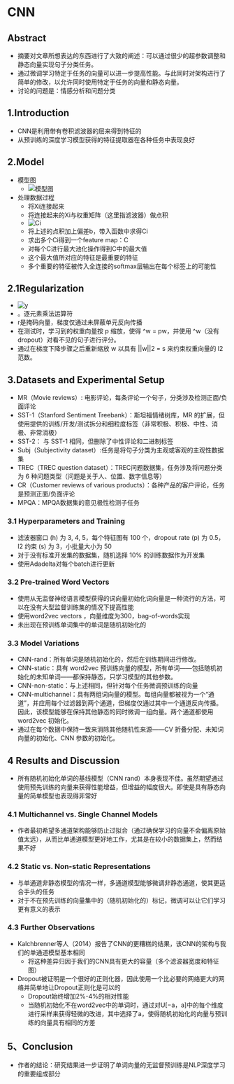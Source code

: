 # CNN
## Abstract
* 摘要对文章所想表达的东西进行了大致的阐述：可以通过很少的超参数调整和静态向量实现句子分类任务。
* 通过微调学习特定于任务的向量可以进一步提高性能。与此同时对架构进行了简单的修改，以允许同时使用特定于任务的向量和静态向量。
* 讨论的问题是：情感分析和问题分类

## 1.Introduction
* CNN是利用带有卷积滤波器的层来得到特征的
* 从预训练的深度学习模型获得的特征提取器在各种任务中表现良好

## 2.Model
* 模型图
  * ![模型图](/DeepLearing/paper/image/CNN-1.png)
* 处理数据过程
  * 将Xi连接起来
  * 将连接起来的Xi与权重矩阵（这里指滤波器）做点积
  * ![Ci](/DeepLearing/paper/image/Ci.png)
  * 将上述的点积加上偏差b，带入函数中求得Ci
  * 求出多个Ci得到一个feature map：C
  * 对每个C进行最大池化操作得到C中的最大值
  * 这个最大值所对应的特征是最重要的特征
  * 多个重要的特征被传入全连接的softmax层输出在每个标签上的可能性
## 2.1Regularization
* ![y](/DeepLearing/paper/image/y.png)
* 。逐元素乘法运算符
* r是掩码向量，梯度仅通过未屏蔽单元反向传播
* 在测试时，学习到的权重向量按 p 缩放，使得 ^w = pw，并使用 ^w（没有 dropout）对看不见的句子进行评分。
* 通过在梯度下降步骤之后重新缩放 w 以具有 ||w||2 = s 来约束权重向量的 l2 范数。
## 3.Datasets and Experimental Setup
* MR（Movie reviews）: 电影评论，每条评论一个句子，分类涉及检测正面/负面评论
* SST-1（Stanford Sentiment Treebank）：斯坦福情绪树库，MR 的扩展，但使用提供的训练/开发/测试拆分和细粒度标签（非常积极、积极、中性、消极、非常消极）
* SST-2： 与 SST-1 相同，但删除了中性评论和二进制标签
* Subj（Subjectivity dataset）:任务是将句子分类为主观或客观的主观性数据集
* TREC（TREC question dataset）：TREC问题数据集，任务涉及将问题分类为 6 种问题类型（问题是关于人、位置、数字信息等）
* CR（Customer reviews of various products）：各种产品的客户评论，任务是预测正面/负面评论
* MPQA：MPQA数据集的意见极性检测子任务
### 3.1 Hyperparameters and Training
* 滤波器窗口 (h) 为 3, 4, 5，每个特征图有 100 个，dropout rate (p) 为 0.5，l2 约束 (s) 为 3，小批量大小为 50
* 对于没有标准开发集的数据集，随机选择 10% 的训练数据作为开发集
* 使用Adadelta对每个batch进行更新
### 3.2 Pre-trained Word Vectors
* 使用从无监督神经语言模型获得的词向量初始化词向量是一种流行的方法，可以在没有大型监督训练集的情况下提高性能
* 使用word2vec vectors ，向量维度为300，bag-of-words实现
* 未出现在预训练单词集中的单词是随机初始化的
### 3.3 Model Variations
* CNN-rand：所有单词是随机初始化的，然后在训练期间进行修改。
* CNN-static：具有 word2vec 预训练向量的模型，所有单词——包括随机初始化的未知单词——都保持静态，只学习模型的其他参数。
* CNN-non-static：与上述相同，但针对每个任务微调预训练的向量
* CNN-multichannel：具有两组词向量的模型。每组向量都被视为一个“通道”，并应用每个过滤器到两个通道，但梯度仅通过其中一个通道反向传播。因此，该模型能够在保持其他静态的同时微调一组向量。两个通道都使用 word2vec 初始化。
* 通过在每个数据中保持一致来消除其他随机性来源——CV 折叠分配、未知词向量的初始化、CNN 参数的初始化。
## 4 Results and Discussion
* 所有随机初始化单词的基线模型（CNN rand）本身表现不佳。虽然期望通过使用预先训练的向量来获得性能增益，但增益的幅度很大。即使是具有静态向量的简单模型也表现得非常好
### 4.1 Multichannel vs. Single Channel Models
* 作者最初希望多通道架构能够防止过拟合（通过确保学习的向量不会偏离原始值太远），从而比单通道模型更好地工作，尤其是在较小的数据集上，然而结果不好
### 4.2 Static vs. Non-static Representations
* 与单通道非静态模型的情况一样，多通道模型能够微调非静态通道，使其更适合手头的任务
* 对于不在预先训练的向量集中的（随机初始化的）标记，微调可以让它们学习更有意义的表示
### 4.3 Further Observations
* Kalchbrenner等人（2014）报告了CNN的更糟糕的结果，该CNN的架构与我们的单通道模型基本相同
  * 将这种差异归因于我们的CNN具有更大的容量（多个滤波器宽度和特征图）
* Dropout被证明是一个很好的正则化器，因此使用一个比必要的网络更大的网络并简单地让Dropout正则化是可以的
  * Dropout始终增加2%-4%的相对性能
  * 当随机初始化不在word2vec中的单词时，通过对U[−a，a]中的每个维度进行采样来获得轻微的改进，其中选择了a，使得随机初始化的向量与预训练的向量具有相同的方差
## 5、Conclusion
* 作者的结论：研究结果进一步证明了单词向量的无监督预训练是NLP深度学习的重要组成部分